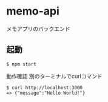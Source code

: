 # memo-api
メモアプリのバックエンド

## 起動
```
$ npm start
```

動作確認
別のターミナルでcurlコマンド
```
$ curl http://localhost:3000
=> {"message":"Hello World!"}
```
